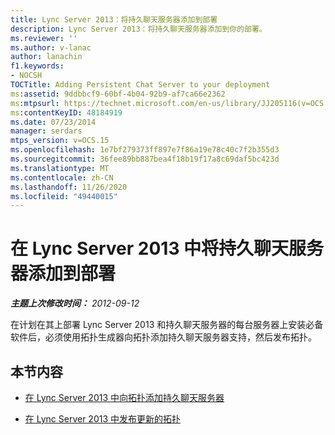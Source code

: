 ```yaml
---
title: Lync Server 2013：将持久聊天服务器添加到部署
description: Lync Server 2013：将持久聊天服务器添加到你的部署。
ms.reviewer: ''
ms.author: v-lanac
author: lanachin
f1.keywords:
- NOCSH
TOCTitle: Adding Persistent Chat Server to your deployment
ms:assetid: 9ddbbcf9-60bf-4b04-92b9-af7ca66e2362
ms:mtpsurl: https://technet.microsoft.com/en-us/library/JJ205116(v=OCS.15)
ms:contentKeyID: 48184919
ms.date: 07/23/2014
manager: serdars
mtps_version: v=OCS.15
ms.openlocfilehash: 1e7bf279373ff897e7f86a19e78c40c7f2b355d3
ms.sourcegitcommit: 36fee89bb887bea4f18b19f17a8c69daf5bc423d
ms.translationtype: MT
ms.contentlocale: zh-CN
ms.lasthandoff: 11/26/2020
ms.locfileid: "49440015"
---
```

# <a name="adding-persistent-chat-server-to-your-deployment-in-lync-server-2013"></a>在 Lync Server 2013 中将持久聊天服务器添加到部署

<div data-xmlns="http://www.w3.org/1999/xhtml">

<div class="topic" data-xmlns="http://www.w3.org/1999/xhtml" data-msxsl="urn:schemas-microsoft-com:xslt" data-cs="https://msdn.microsoft.com/">

<div data-asp="https://msdn2.microsoft.com/asp">



</div>

<div id="mainSection">

<div id="mainBody">

<span> </span>

_**主题上次修改时间：** 2012-09-12_

在计划在其上部署 Lync Server 2013 和持久聊天服务器的每台服务器上安装必备软件后，必须使用拓扑生成器向拓扑添加持久聊天服务器支持，然后发布拓扑。

<div>

## <a name="in-this-section"></a>本节内容

  - [在 Lync Server 2013 中向拓扑添加持久聊天服务器](lync-server-2013-add-persistent-chat-server-to-the-topology.md)

  - [在 Lync Server 2013 中发布更新的拓扑](lync-server-2013-publish-the-updated-topology.md)

</div>

</div>

<span> </span>

</div>

</div>

</div>

